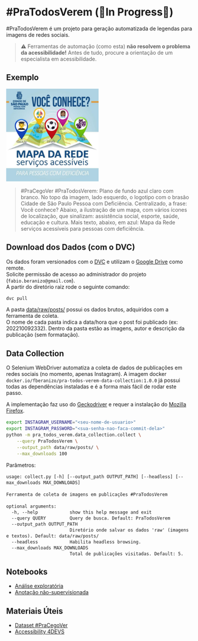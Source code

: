 # #PraTodosVerem (🚧In Progress🚧)

#PraTodosVerem é um projeto para geração automatizada de legendas para imagens de redes sociais.

> :warning: Ferramentas de automação (como esta) **não resolvem o problema da acessibilidade!** Antes de tudo, procure a orientação de um especialista em acessibilidade.

## Exemplo

<img src="./sample.jpg" width="250" />

> #PraCegoVer #PraTodosVerem: Plano de fundo azul claro com branco. No topo da imagem, lado esquerdo, o logotipo com o brasão Cidade de São Paulo Pessoa com Deficiência. Centralizado, a frase: Você conhece? Abaixo, a ilustração de um mapa, com vários ícones de localização, que sinalizam: assistência social, esporte, saúde, educação e cultura. Mais texto, abaixo, em azul: Mapa da Rede serviços acessíveis para pessoas com deficiência.

## Download dos Dados (com o DVC)

Os dados foram versionados com o [DVC](https://dvc.org/) e utilizam o [Google Drive](https://dvc.org/doc/user-guide/how-to/setup-google-drive-remote#using-a-custom-google-cloud-project-recommended) como remote.<br>
Solicite permissão de acesso ao administrador do projeto (`fabio.beranizo@gmail.com`).<br>
A partir do diretório raiz rode o seguinte comando:

```bash
dvc pull
```

A pasta [data/raw/posts/](./data/raw/posts/) possui os dados brutos, adquiridos com a ferramenta de coleta.<br>
O nome de cada pasta indica a data/hora que o post foi publicado (ex: 202210092332). Dentro da pasta estão as imagens, autor e descrição da publicação (sem formatação).

## Data Collection

O Selenium WebDriver automatiza a coleta de dados de publicações em redes sociais (no momento, apenas Instagram).
A imagem docker `docker.io/fberanizo/pra-todos-verem-data-collection:1.0.0` já possui todas as dependências instaladas e é a forma mais fácil de rodar este passo.

A implementação faz uso do [Geckodriver](https://github.com/mozilla/geckodriver/releases) e requer a instalação do [Mozilla Firefox](https://www.mozilla.org/en-US/firefox/new/).

```bash
export INSTAGRAM_USERNAME="<seu-nome-de-usuario>"
export INSTAGRAM_PASSWORD="<sua-senha-nao-faca-commit-dela>"
python -m pra_todos_verem.data_collection.collect \
    --query PraTodosVerem \
    --output_path data/raw/posts/ \
    --max_downloads 100
```

Parâmetros:

```
usage: collect.py [-h] [--output_path OUTPUT_PATH] [--headless] [--max_downloads MAX_DOWNLOADS]

Ferramenta de coleta de imagens em publicações #PraTodosVerem

optional arguments:
  -h, --help            show this help message and exit
  --query QUERY         Query de busca. Default: PraTodosVerem
  --output_path OUTPUT_PATH
                        Diretório onde salvar os dados 'raw' (imagens e textos). Default: data/raw/posts/
  --headless            Habilita headless browsing.
  --max_downloads MAX_DOWNLOADS
                        Total de publicações visitadas. Default: 5.
```

## Notebooks

- [Análise exploratória](./notebooks/0_Journey_Through_Data.ipynb)
- [Anotação não-supervisionada](./notebooks/1_Categorization_Procedure.ipynb)

## Materiais Úteis

- [Dataset #PraCegoVer](https://github.com/larocs/PraCegoVer)
- [Accessibility 4DEVS](https://www.linkedin.com/company/accessibility4devs/about/)
